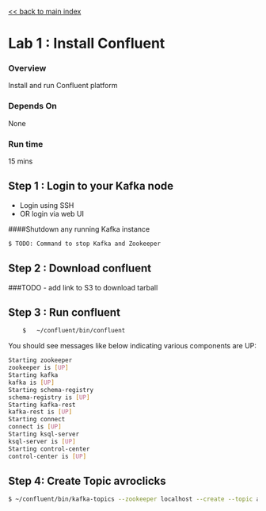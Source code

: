 <link rel='stylesheet' href='../assets/css/main.css'/>

[<< back to main index](../README.md) 

Lab 1 : Install Confluent
==========================

### Overview
Install and run Confluent platform

### Depends On
None

### Run time
15 mins

## Step 1 : Login to your Kafka node
* Login using SSH
* OR login via web UI

####Shutdown any running Kafka instance
```bash
$ TODO: Command to stop Kafka and Zookeeper
```


## Step 2 : Download confluent
###TODO - add link to S3 to download tarball

## Step 3 : Run confluent
```bash
    $   ~/confluent/bin/confluent
```

You should see messages like below indicating various components are UP:
```bash
Starting zookeeper
zookeeper is [UP]
Starting kafka
kafka is [UP]
Starting schema-registry
schema-registry is [UP]
Starting kafka-rest
kafka-rest is [UP]
Starting connect
connect is [UP]
Starting ksql-server
ksql-server is [UP]
Starting control-center
control-center is [UP]
```

## Step 4: Create Topic avroclicks
````bash
$ ~/confluent/bin/kafka-topics --zookeeper localhost --create --topic avroclicks --replication-factor 1  --partitions 2
````
